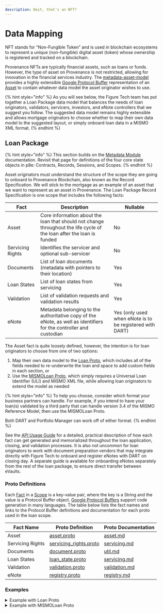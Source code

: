 ```yaml
---
description: Wait, that's an NFT?
---
```


# Data Mapping

NFT stands for “Non-Fungible Token” and is used in blockchain ecosystems to represent a unique (non-fungible) digital asset (token) whose ownership is registered and tracked on a blockchain.

Provenance NFTs are typically financial assets, such as loans or funds. However, the type of asset on Provenance is not restricted, allowing for innovation in the financial services industry. The [metadata-asset-model](https://github.com/provenance-io/metadata-asset-model) provides a highly extensible [Google Protocol Buffer](https://developers.google.com/protocol-buffers) representation of an [Asset](https://github.com/provenance-io/metadata-asset-model/blob/main/docs/asset.md) to contain whatever data model the asset originator wishes to use.

{% hint style="info" %}
As you will see below, the Figure Tech team has put together a Loan Package data model that balances the needs of loan originators, validators, servicers, investors, and eNote controllers that we suggest you follow. The suggested data model remains highly extensible and allows mortgage originators to choose whether to map their own data model to the suggested layout, or simply onboard loan data in a MISMO XML format.
{% endhint %}

## Loan Package

{% hint style="info" %}
This section builds on the [Metadata Module](https://docs.provenance.io/modules/metadata-module) documentation. Revisit that page for definitions of the four core state objects in p8e: Contracts, Records, Sessions, and Scopes.
{% endhint %}

Asset originators must understand the structure of the scope they are going to onboard to Provenance Blockchain, also known as the Record Specification. We will stick to the mortgage as an example of an asset that we want to represent as an asset in Provenance. The Loan Package Record Specification is one scope that includes the following facts:

| Fact             | Description                                                                                                           | Nullable                                                 |
| ---------------- | --------------------------------------------------------------------------------------------------------------------- | -------------------------------------------------------- |
| Asset            | Core information about the loan that should not change throughout the life cycle of the loan after the loan is funded | No                                                       |
| Servicing Rights | Identifies the servicer and optional sub-servicer                                                                     | No                                                       |
| Documents        | List of loan documents (metadata with pointers to their location)                                                     | Yes                                                      |
| Loan States      | List of loan states from servicing                                                                                    | Yes                                                      |
| Validation       | List of validation requests and validation results                                                                    | Yes                                                      |
| eNote            | Metadata belonging to the authoritative copy of the eNote, as well as identifiers for the controller and custodian    | Yes (only used when eNote is to be registered with DART) |

The Asset fact is quite loosely defined, however, the intention is for loan originators to choose from one of two options:

1. Map their own data model to the [Loan Proto](https://github.com/provenance-io/metadata-asset-model/blob/main/src/main/proto/tech/figure/loan/v1beta1/loan.proto#L29), which includes all of the fields needed to re-underwrite the loan and space to add custom fields in each section, or
2. Use the [MISMOLoan Proto](https://github.com/provenance-io/metadata-asset-model/blob/dkneisly/mismo-xml-as-loan/src/main/proto/tech/figure/loan/v1beta1/mismo\_loan.proto#L18), which simply requires a Universal Loan Identifier (ULI) and MISMO XML file, while allowing loan originators to extend the model as needed

{% hint style="info" %}
To help you choose, consider which format your business partners can handle. For example, if you intend to have your loan(s) validated by a third party that can handle version 3.4 of the MISMO Reference Model, then use the MISMOLoan Proto.

Both DART and Portfolio Manager can work off of either format.
{% endhint %}

See the [API Usage Guide](api-usage-guide.md) for a detailed, practical description of how each fact can get generated and memorialized throughout the loan application, closing, and validation processes. It is also not uncommon for loan originators to work with document preparation vendors that may integrate directly with Figure Tech to onboard and register eNotes with DART on closing day. A separate guide is available for onboarding eNotes separately from the rest of the loan package, to ensure direct transfer between eVaults.

### Proto Definitions

Each [Fact](../../../p8e/overview/#facts) in a [Scope](../../../p8e/overview/#scopes) is a key-value pair, where the key is a String and the value is a Protocol Buffer object. [Google Protocol Buffers](https://developers.google.com/protocol-buffers) support code generation in many languages. The table below lists the fact names and links to the Protocol Buffer definitions and documentation for each proto used in the loan scope.

| Fact Name        | Proto Definition                                                                                                                                                    | Proto Documentation                                                                                 |
| ---------------- | ------------------------------------------------------------------------------------------------------------------------------------------------------------------- | --------------------------------------------------------------------------------------------------- |
| Asset            | [asset.proto](https://github.com/provenance-io/metadata-asset-model/blob/main/src/main/proto/tech/figure/asset/v1beta1/asset.proto#L19)                             | [asset.md](https://github.com/provenance-io/metadata-asset-model/blob/main/docs/asset.md)           |
| Servicing Rights | [servicing\_rights.proto](https://github.com/provenance-io/metadata-asset-model/blob/main/src/main/proto/tech/figure/servicing/v1beta1/servicing\_rights.proto#L12) | [servicing.md](https://github.com/provenance-io/metadata-asset-model/blob/main/docs/servicing.md)   |
| Documents        | [document.proto](https://github.com/provenance-io/metadata-asset-model/blob/main/src/main/proto/tech/figure/util/v1beta1/document.proto#L27)                        | [util.md](https://github.com/provenance-io/metadata-asset-model/blob/main/docs/util.md)             |
| Loan States      | [loan\_state.proto](https://github.com/provenance-io/metadata-asset-model/blob/main/src/main/proto/tech/figure/servicing/v1beta1/loan\_state.proto#L23)             | [servicing.md](https://github.com/provenance-io/metadata-asset-model/blob/main/docs/servicing.md)   |
| Validation       | [validation.proto](https://github.com/provenance-io/metadata-asset-model/blob/main/src/main/proto/tech/figure/validation/v1beta1/validation.proto#L13)              | [validation.md](https://github.com/provenance-io/metadata-asset-model/blob/main/docs/validation.md) |
| eNote            | [registry.proto](https://github.com/provenance-io/metadata-asset-model/blob/main/src/main/proto/io/dartinc/registry/v1beta1/registry.proto#L14)                     | [registry.md](https://github.com/provenance-io/metadata-asset-model/blob/main/docs/regis.md)        |

### Examples

<details>

<summary>Example with Loan Proto</summary>

```kotlin
{
    "asset" : {
        "id": "c6978d46-3c3e-4175-a0d2-8f8ce47e8bb6",
        "type": "LOAN",
        "description": "MORTGAGE LOAN-1234",
        "kv": {
            "loan": {
                "typeUrl": "/tech.figure.asset.loan.Loan",
                "id": "c6978d46-3c3e-4175-a0d2-8f8ce47e8bb6",
                "originatorName": "Figure Lending",
                "originatorLoanId": "LOAN-1234",
                "borrowers": {
                    "primary": {
                        "partyType": "PRIMARY_BORROWER",
                        "name": {
                            "firstName": "FirstName",
                            "lastName": "LastName",
                            "middleName": "MiddleName",
                            "suffix": "NameSuffix"
                        }
                    }
                },
                "loanType": "MORTGAGE",
                "terms": {
                    "principalAmount": {
                        "amount": 1000000,
                        "currency": "USD"
                    },
                    "termInMonths": "360",
                    "rateType": "FIXED",
                    "interestRate": {
                        "value": "0.045"
                    },
                    "interestRateCap": {
                        "value": "0.045"
                    },
                    "payment": {
                        "firstPaymentAmount": {
                            "amount": 3000,
                            "currency": "USD"
                        },
                        "monthlyPaymentAmount": {
                            "amount": 3000,
                            "currency": "USD"
                        }
                    },
                    "dates": {
                        "initialOfferDate": {
                            "value": "2022-02-01"
                        },
                        "originationDate": {
                            "value": "2022-02-07"
                        },
                        "signedDate": {
                            "value": "2022-03-01"
                        },
                        "fundingDate": {
                            "value": "2022-03-06"
                        }
                    }
                },
                "funding": {
                    "status": "FUNDED",
                    "started": "2022-03-05T11:30:15.01Z",
                    "completed": "2022-03-06T04:30:15.01Z",
                    "disbursements": {
                        "id": {
                            "value": "<UUID>"
                        },
                        "amount": {
                            "amount": "1000000",
                            "currency": "USD"
                        },
                        "account": {
                            ...
                        },
                        "status": "COMPLETED",
                        "started": "2022-03-05T11:30:15.01Z",
                        "completed": "2022-03-06T04:30:15.01Z"
                    }
                },
                "mortgage": {
                    "lienProperty": {
                        "address": {
                            "street": "123 Main St",
                            "city": "City",
                            "state": "FL",
                            "zip": "33000"
                        }
                    },
                    "lienPosition": 1,
                    ...
                }
            }
        }
    },
    "servicingRights": {
        "servicerUuid": "<Servicer ID>",
        "servicerName": "Loan Servicing, Inc."
    },
    "documents": [
        {
            "id": "<UUID>",
            "uri": "EOS URI",
            "fileName": "Electronic Promissory Note (eNote)",
            "ContentType": "application/xml",
            "documentType": "MISMO_ENOTE_SMART_DOC_XML",
            "checksum": "<File sha512 Hash>"
        },
        ...
    ],
    "loanStates": null,
    "validation": null,
    "eNote": {
        "controllerId": {
            "controllerUuid": {
                "value": "<Controller ID>"
            },
            "controllerName": "<Controller Name>"
        },
        "eNote": {
            "id": "<UUID>",
            "uri": "EOS URI",
            "fileName": "Electronic Promissory Note (eNote)",
            "ContentType": "application/xml",
            "documentType": "MISMO_ENOTE_SMART_DOC_XML",
            "checksum": "<File sha512 Hash>"
        },
        "signedDate": {
            "value": "2022-03-01"
        },
        "vaultName": "DART eVault"
    }
}
```

</details>

<details>

<summary>Example with MISMOLoan Proto</summary>

```
{
    "asset" : {
        "id": "<uri>",
        "type": "MORTGAGE",
        "description": "MORTGAGE LOAN-1234",
        "kv": {
            "loan": {
                "typeUrl": "<mismo loan type>",
                "uri": "<uri>",
                "data": "<base64 encoded byte array>"
            }
        }
    },
    "servicingRights": {
        "servicerUuid": "<Servicer ID>",
        "servicerName": "Loan Servicing, Inc."
    },
    "documents": [
        {
            "id": "<UUID>",
            "uri": "EOS URI",
            "fileName": "Electronic Promissory Note (eNote)",
            "ContentType": "application/xml",
            "documentType": "MISMO_ENOTE_SMART_DOC_XML",
            "checksum": "<File sha512 Hash>"
        },
        ...remaining documents
    ],
    "loanStates": null,
    "validation": null,
    "eNote": {
        "controllerId": {
            "controllerUuid": {
                "value": "<Controller ID>"
            },
            "controllerName": "<Controller Name>"
        },
        "eNote": {
            "id": "<UUID>",
            "uri": "EOS URI",
            "fileName": "Electronic Promissory Note (eNote)",
            "ContentType": "application/xml",
            "documentType": "MISMO_ENOTE_SMART_DOC_XML",
            "checksum": "<sha512 Hash>"
        },
        "signedDate": {
            "value": "2022-03-01"
        },
        "vaultName": "DART eVault"
    }
}
```

</details>
